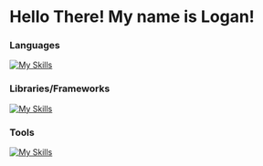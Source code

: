 ﻿# Hello There! My name is Logan!

### Languages

[![My Skills](https://skillicons.dev/icons?i=python,js,nodejs,java)](https://skillicons.dev)

### Libraries/Frameworks

[![My Skills](https://skillicons.dev/icons?i=react,reactnative,express,spring,django)](https://skillicons.dev)

### Tools

[![My Skills](https://skillicons.dev/icons?i=mongodb,postgresql)](https://skillicons.dev)
